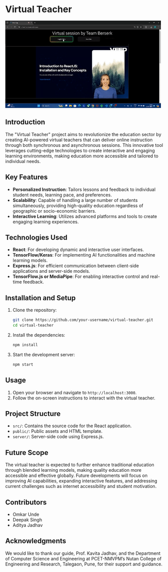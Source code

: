 # Virtual Teacher

![Virtual Teacher Preview](output0.gif)

## Introduction

The "Virtual Teacher" project aims to revolutionize the education sector by creating AI-powered virtual teachers that can deliver online instruction through both synchronous and asynchronous sessions. This innovative tool leverages cutting-edge technologies to create interactive and engaging learning environments, making education more accessible and tailored to individual needs.

## Key Features

- **Personalized Instruction**: Tailors lessons and feedback to individual student needs, learning pace, and preferences.
- **Scalability**: Capable of handling a large number of students simultaneously, providing high-quality education regardless of geographic or socio-economic barriers.
- **Interactive Learning**: Utilizes advanced platforms and tools to create engaging learning experiences.

## Technologies Used

- **React**: For developing dynamic and interactive user interfaces.
- **TensorFlow/Keras**: For implementing AI functionalities and machine learning models.
- **Express.js**: For efficient communication between client-side applications and server-side models.
- **TensorFlow.js or MediaPipe**: For enabling interactive control and real-time feedback.

## Installation and Setup

1. Clone the repository:
    ```bash
    git clone https://github.com/your-username/virtual-teacher.git
    cd virtual-teacher
    ```

2. Install the dependencies:
    ```bash
    npm install
    ```

3. Start the development server:
    ```bash
    npm start
    ```

## Usage

1. Open your browser and navigate to `http://localhost:3000`.
2. Follow the on-screen instructions to interact with the virtual teacher.

## Project Structure

- `src/`: Contains the source code for the React application.
- `public/`: Public assets and HTML template.
- `server/`: Server-side code using Express.js.

## Future Scope

The virtual teacher is expected to further enhance traditional education through blended learning models, making quality education more accessible and effective globally. Future developments will focus on improving AI capabilities, expanding interactive features, and addressing current challenges such as internet accessibility and student motivation.

## Contributors

- Omkar Unde
- Deepak Singh
- Aditya Jadhav

## Acknowledgments

We would like to thank our guide, Prof. Kavita Jadhav, and the Department of Computer Science and Engineering at PCET-NMVPM’s Nutan College of Engineering and Research, Talegaon, Pune, for their support and guidance.

